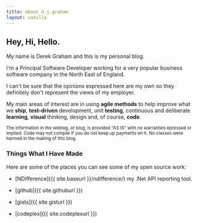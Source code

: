 ```yaml
---
title: about d.j.graham
layout: vanilla
---
```


## Hey, Hi, Hello.

My name is Derek Graham and this is my personal blog. 

I'm a Principal Software Developer working for a very popular business 
software company in the North East of England. 

I can't be sure that the opinions expressed here are my own so they definitely 
don't represent the views of my employer.

My main areas of interest are in using **agile methods** to help improve what 
we **ship**, **test-driven** development, unit **testing**, continuous and 
deliberate **learning**, **visual** thinking, design and, of course, **code**.

<small>The information in the weblog, or blog, is provided "AS IS" with no warranties
epressed or implied. Code may not compile if you do not keep up payments on it.
No classes were harmed in the making of this blog.</small>

### Things What I Have Made

Here are some of the places you can see some of my open source work:

* [NDifference]({{ site.baseurl }}/ndifference/) my .Net API reporting tool.

* [github]({{ site.githuburl }})
 
* [gists]({{ site.gisturl }})
 
* [codeplex]({{ site.codeplexurl }})

